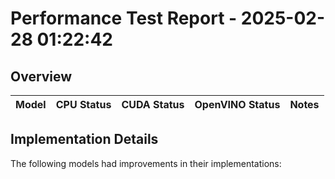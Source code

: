 # Performance Test Report - 2025-02-28 01:22:42

## Overview

| Model | CPU Status | CUDA Status | OpenVINO Status | Notes |
|-------|------------|-------------|-----------------|-------|

## Implementation Details

The following models had improvements in their implementations:

